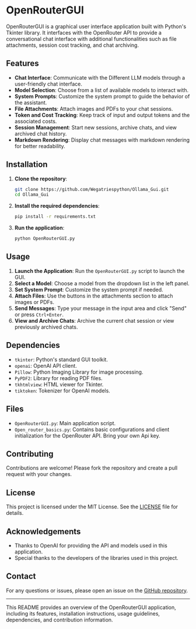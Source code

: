 # OpenRouterGUI

OpenRouterGUI is a graphical user interface application built with Python's Tkinter library. It interfaces with the OpenRouter API to provide a conversational chat interface with additional functionalities such as file attachments, session cost tracking, and chat archiving.

## Features

- **Chat Interface**: Communicate with the Different LLM models through a user-friendly chat interface.
- **Model Selection**: Choose from a list of available models to interact with.
- **System Prompts**: Customize the system prompt to guide the behavior of the assistant.
- **File Attachments**: Attach images and PDFs to your chat sessions.
- **Token and Cost Tracking**: Keep track of input and output tokens and the associated costs.
- **Session Management**: Start new sessions, archive chats, and view archived chat history.
- **Markdown Rendering**: Display chat messages with markdown rendering for better readability.

## Installation

1. **Clone the repository**:
   ```bash
   git clone https://github.com/Wegatriespython/Ollama_Gui.git
   cd Ollama_Gui
   ```

2. **Install the required dependencies**:
   ```bash
   pip install -r requirements.txt
   ```

3. **Run the application**:
   ```bash
   python OpenRouterGUI.py
   ```

## Usage

1. **Launch the Application**: Run the `OpenRouterGUI.py` script to launch the GUI.
2. **Select a Model**: Choose a model from the dropdown list in the left panel.
3. **Set System Prompt**: Customize the system prompt if needed.
4. **Attach Files**: Use the buttons in the attachments section to attach images or PDFs.
5. **Send Messages**: Type your message in the input area and click "Send" or press `Ctrl+Enter`.
6. **View and Archive Chats**: Archive the current chat session or view previously archived chats.

## Dependencies

- `tkinter`: Python's standard GUI toolkit.
- `openai`: OpenAI API client.
- `Pillow`: Python Imaging Library for image processing.
- `PyPDF2`: Library for reading PDF files.
- `tkhtmlview`: HTML viewer for Tkinter.
- `tiktoken`: Tokenizer for OpenAI models.

## Files

- `OpenRouterGUI.py`: Main application script.
- `Open_router_basics.py`: Contains basic configurations and client initialization for the OpenRouter API. Bring your own Api key. 

## Contributing

Contributions are welcome! Please fork the repository and create a pull request with your changes.

## License

This project is licensed under the MIT License. See the [LICENSE](LICENSE) file for details.

## Acknowledgements

- Thanks to OpenAI for providing the API and models used in this application.
- Special thanks to the developers of the libraries used in this project.

## Contact

For any questions or issues, please open an issue on the [GitHub repository](https://github.com/Wegatriespython/Ollama_Gui).

---

This README provides an overview of the OpenRouterGUI application, including its features, installation instructions, usage guidelines, dependencies, and contribution information.
